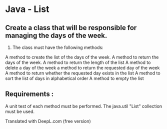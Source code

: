 # Java - List

## Create a class that will be responsible for managing the days of the week.

1. The class must have the following methods:

A method to create the list of the days of the week.
A method to return the days of the week.
A method to return the length of the list
A method to delete a day of the week
a method to return the requested day of the week
A method to return whether the requested day exists in the list
A method to sort the list of days in alphabetical order
A method to empty the list

## Requirements :

A unit test of each method must be performed.
The java.util "List" collection must be used.

Translated with DeepL.com (free version)